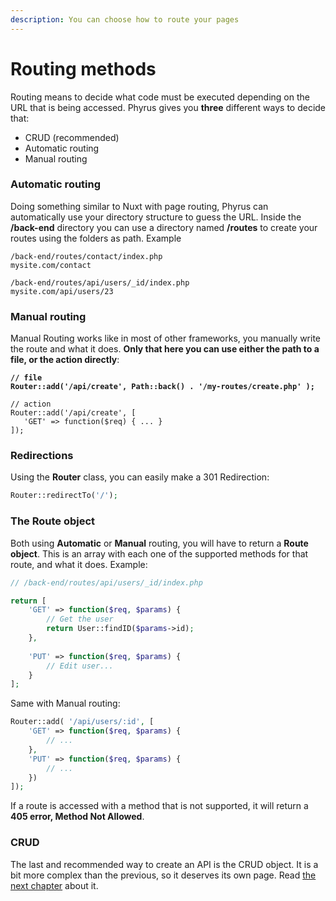 ```yaml
---
description: You can choose how to route your pages
---
```


# Routing methods

Routing means to decide what code must be executed depending on the URL that is being accessed. Phyrus gives you **three** different ways to decide that:

* CRUD (recommended)
* Automatic routing
* Manual routing

### Automatic routing

Doing something similar to Nuxt with page routing, Phyrus can automatically use your directory structure to guess the URL. Inside the **/back-end** directory you can use a directory named **/routes** to create your routes using the folders as path. Example

```
/back-end/routes/contact/index.php
mysite.com/contact

/back-end/routes/api/users/_id/index.php
mysite.com/api/users/23
```

### Manual routing

Manual Routing works like in most of other frameworks, you manually write the route and what it does. **Only that here you can use either the path to a file, or the action directly**:

<pre class="language-php"><code class="lang-php"><strong>// file
</strong><strong>Router::add('/api/create', Path::back() . '/my-routes/create.php' );
</strong>
// action
Router::add('/api/create', [
   'GET' => function($req) { ... }
]);</code></pre>

### Redirections

Using the **Router** class, you can easily make a 301 Redirection:

```php
Router::redirectTo('/');
```

### The Route object

Both using **Automatic** or **Manual** routing, you will have to return a **Route object**. This is an array with each one of the supported methods for that route, and what it does. Example:

```php
// /back-end/routes/api/users/_id/index.php

return [
    'GET' => function($req, $params) {
        // Get the user
        return User::findID($params->id);
    },
    
    'PUT' => function($req, $params) {
        // Edit user...
    }
];
```

Same with Manual routing:

```php
Router::add( '/api/users/:id', [
    'GET' => function($req, $params) {
        // ...
    },
    'PUT' => function($req, $params) {
        // ...
    })
]);
```

If a route is accessed with a method that is not supported, it will return a **405 error, Method Not Allowed**.

### CRUD

The last and recommended way to create an API is the CRUD object. It is a bit more complex than the previous, so it deserves its own page. Read [the next chapter](crud.md) about it.
